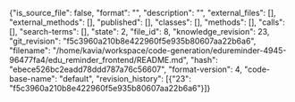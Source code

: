 {"is_source_file": false, "format": "", "description": "", "external_files": [], "external_methods": [], "published": [], "classes": [], "methods": [], "calls": [], "search-terms": [], "state": 2, "file_id": 8, "knowledge_revision": 23, "git_revision": "f5c3960a210b8e422960f5e935b80607aa22b6a6", "filename": "/home/kavia/workspace/code-generation/edureminder-4945-96477fa4/edu_reminder_frontend/README.md", "hash": "ebece526bc2eadd78ddd787a76c56607", "format-version": 4, "code-base-name": "default", "revision_history": [{"23": "f5c3960a210b8e422960f5e935b80607aa22b6a6"}]}